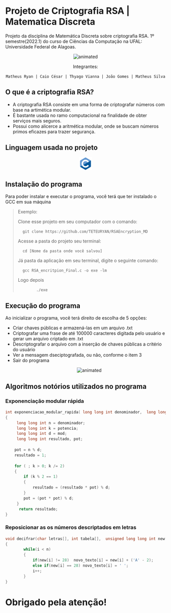 # Projeto de Criptografia RSA | Matematica Discreta
Projeto da disciplina de Matemática Discreta sobre criptografia RSA. 1º semestre(2022.1) do curso de Ciências da Computação na UFAL: Universidade Federal de Alagoas.
<p align="center">
  <img src="https://user-images.githubusercontent.com/91018438/204195385-acc6fcd4-05a7-4f25-87d1-cb7d5cc5c852.png" alt="animated" />
</p>

<center>
Integrantes:

  
    Matheus Ryan | Caio César | Thyago Vianna | João Gomes | Matheus Silva
 </center>
  

## O que é a criptografia RSA?
* A criptografia RSA consiste em uma forma de criptografar números com base na artimética modular.
* É bastante usada no ramo computacional na finalidade de obter serviços mais seguros.
* Possui como alicerce a aritmética modular, onde se buscam números primos eficazes para trazer segurança.

<h2>Linguagem usada no projeto</h2>
<p align="center"> <a href="https://www.cprogramming.com/" target="_blank" rel="noreferrer"> <img src="https://raw.githubusercontent.com/devicons/devicon/master/icons/c/c-original.svg" alt="c" width="40" height="40"/> </a> </p>

## Instalação do programa

<p> Para poder instalar e executar o programa, você terá que ter instalado o GCC em sua máquina

> Exemplo:
>
> Clone esse projeto em seu computador com o comando:
> ```
> 	git clone https://github.com/TETEURYAN/RSAEncryption_MD
> ```
> Acesse a pasta do projeto seu terminal:
> ```
> 	cd [Nome da pasta onde você salvou]
> ```
> Já pasta da aplicação em seu terminal, digite o seguinte comando:
> ```
> 	gcc RSA_encritpion_Final.c -o exe -lm
> ```
> 	Logo depois
> ```
>         ./exe
  </p>


## Execução do programa
<p> Ao inicializar o programa, você terá direito de escolha de 5 opções:
  
* Criar chaves públicas e armazená-las em um arquivo .txt
* Criptografar uma frase de até 100000 caracteres digitada pelo usuário e gerar um arquivo criptado em .txt
* Descriptografar o arquivo com a inserção de chaves públicas a critério do usuário
* Ver a mensagem dseciptografada, ou não, conforme o item 3
* Sair do programa
  <p align="center">
  <img src="https://user-images.githubusercontent.com/91018438/204197425-1a4b0e67-4a5e-4e71-b263-142ad27a81e7.png" alt="animated" />
</p>

## Algoritmos notórios utilizados no programa

### Exponenciação modular rápida
```c
int exponenciacao_modular_rapida( long long int denominador,  long long int potencia,  long long int mod)
{
     long long int n = denominador;
     long long int k = potencia;
     long long int d = mod;
     long long int resultado, pot;

    pot = n % d;
    resultado = 1;

    for ( ; k > 0; k /= 2) 
    {
        if (k % 2 == 1) 
        {
            resultado = (resultado * pot) % d;
        }
        pot = (pot * pot) % d;
     }
      return resultado;
}
```

### Reposicionar as os números descriptados em letras
```c
void decifrar(char letras[], int tabela[],  unsigned long long int new[], char novo_texto[], unsigned long long int n, int i)
{
        while(i < n)
        { 
            if(new[i] != 28)  novo_texto[i] = new[i] + ('A' - 2);
            else if(new[i] == 28) novo_texto[i] = ' ';
            i++;
	    }
}
```

# Obrigado pela atenção!
